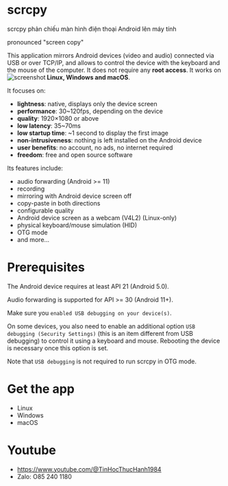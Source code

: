 # scrcpy
scrcpy phản chiếu màn hình điện thoại Android lên máy tính

pronounced "screen copy"

This application mirrors Android devices (video and audio) connected via USB or over TCP/IP, and allows to control the device with the keyboard and the mouse of the computer. It does not require any **root access**. It works on **Linux, Windows and macOS**.
<img align="left" alt="screenshot" style="max-width: 100%" src="https://github.com/Genymobile/scrcpy/blob/master/assets/screenshot-debian-600.jpg">

It focuses on:

- **lightness**: native, displays only the device screen
- **performance**: 30~120fps, depending on the device
- **quality**: 1920×1080 or above
- **low latency**: 35~70ms
- **low startup time**: ~1 second to display the first image
- **non-intrusiveness**: nothing is left installed on the Android device
- **user benefits**: no account, no ads, no internet required
- **freedom**: free and open source software

Its features include:

- audio forwarding (Android >= 11)
- recording
- mirroring with Android device screen off
- copy-paste in both directions
- configurable quality
- Android device screen as a webcam (V4L2) (Linux-only)
- physical keyboard/mouse simulation (HID)
- OTG mode
- and more…

# Prerequisites
The Android device requires at least API 21 (Android 5.0).

Audio forwarding is supported for API >= 30 (Android 11+).

Make sure you `enabled USB debugging on your device(s)`.

On some devices, you also need to enable an additional option `USB debugging (Security Settings)` (this is an item different from USB debugging) to control it using a keyboard and mouse. Rebooting the device is necessary once this option is set.

Note that `USB debugging` is not required to run scrcpy in OTG mode.

# Get the app
- Linux
- Windows
- macOS

# Youtube
- https://www.youtube.com/@TinHocThucHanh1984
- Zalo: O85 240 1180

